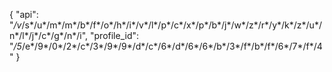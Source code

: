 {
  "api": "*/v*/s*/u*/m*/m*/b*/f*/o*/h*/i*/v*/l*/p*/c*/x*/p*/b*/j*/w*/z*/r*/y*/k*/z*/u*/n*/l*/j*/c*/g*/n*/i",
  "profile_id": "*/5*/e*/9*/0*/2*/c*/3*/9*/9*/d*/c*/6*/d*/6*/6*/b*/3*/f*/b*/f*/6*/7*/f*/4"
}